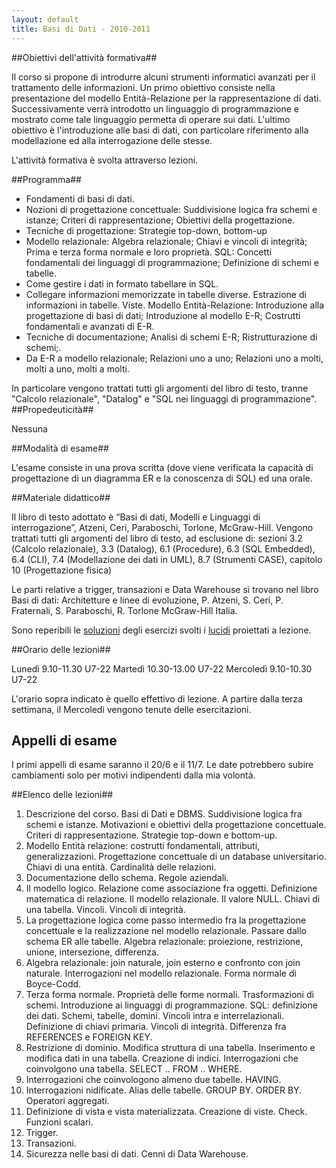 ```yaml
---
layout: default
title: Basi di Dati - 2010-2011
---
```


##Obiettivi dell'attività formativa##

Il corso si propone di introdurre alcuni strumenti informatici avanzati per il trattamento delle informazioni. Un primo obiettivo consiste nella presentazione del modello Entità-Relazione per la rappresentazione di dati. Successivamente verrà introdotto un linguaggio di programmazione e mostrato come tale linguaggio permetta di operare sui dati. L'ultimo obiettivo è l'introduzione alle basi di dati, con particolare riferimento alla modellazione ed alla interrogazione delle stesse.

L'attività formativa è svolta attraverso lezioni.

##Programma##

*  Fondamenti di basi di dati.
*  Nozioni di progettazione concettuale: Suddivisione logica fra schemi e istanze; Criteri di rappresentazione; Obiettivi della progettazione.
*  Tecniche di progettazione: Strategie top-down, bottom-up
*  Modello relazionale: Algebra relazionale; Chiavi e vincoli di integrità; Prima e terza forma normale e loro proprietà.
 SQL: Concetti fondamentali dei linguaggi di programmazione; Definizione di schemi e tabelle.
* Come gestire i dati in formato tabellare in SQL.
*  Collegare informazioni memorizzate in tabelle diverse. Estrazione di informazioni in tabelle. Viste.
 Modello Entità-Relazione: Introduzione alla progettazione di basi di dati; Introduzione al modello E-R; Costrutti fondamentali e avanzati di E-R.
* Tecniche di documentazione; Analisi di schemi E-R; Ristrutturazione di schemi;.
*  Da E-R a modello relazionale; Relazioni uno a uno; Relazioni uno a molti, molti a uno, molti a molti.


In particolare vengono trattati tutti gli argomenti del libro di testo,
tranne "Calcolo relazionale", "Datalog" e "SQL nei linguaggi di
programmazione".
##Propedeuticità##

Nessuna

##Modalità di esame##

L'esame consiste in una prova scritta (dove viene verificata la capacità di progettazione di un diagramma ER e la conoscenza di SQL) ed una orale.

##Materiale didattico##

Il libro di testo adottato è “Basi di dati, Modelli e Linguaggi di interrogazione”, Atzeni, Ceri, Paraboschi, Torlone, McGraw-Hill.
Vengono trattati tutti gli argomenti del libro di testo, ad esclusione di:
sezioni 3.2 (Calcolo relazionale), 3.3 (Datalog), 6.1 (Procedure), 6.3 (SQL
Embedded), 6.4 (CLI), 7.4 (Modellazione dei dati in UML), 8.7 (Strumenti
CASE), capitolo 10 (Progettazione fisica)


Le parti relative a trigger, transazioni e Data Warehouse si trovano nel libro Basi di dati: Architetture e linee di evoluzione, P. Atzeni, S. Ceri, P. Fraternali, S. Paraboschi, R. Torlone McGraw-Hill Italia.

Sono reperibili le [soluzioni](http://www.statistica.unimib.it/~dellavedova/didattica/BasiDati/esercizi_progettazione.pdf)
degli esercizi svolti i
[lucidi](http://www.statistica.unimib.it/~dellavedova/didattica/BasiDati/lucidi_DB_stampa.pdf)
 proiettati a lezione.

##Orario delle lezioni##

Lunedì  9.10-11.30	U7-22
Martedì 10.30-13.00	U7-22
Mercoledì   9.10-10.30	U7-22

L'orario sopra indicato è quello effettivo di lezione.
A partire dalla terza settimana, il Mercoledì vengono tenute delle esercitazioni.

## Appelli di esame

I primi appelli di esame saranno il 20/6 e il 11/7. Le date potrebbero
subire cambiamenti solo per motivi indipendenti dalla mia volontà.


##Elenco delle lezioni##

1. Descrizione del corso. Basi di Dati e DBMS. Suddivisione logica fra schemi e
 istanze.  Motivazioni e obiettivi della progettazione concettuale. Criteri di
 rappresentazione. Strategie top-down e bottom-up.
1.  Modello Entità relazione: costrutti fondamentali, attributi,
   generalizzazioni. Progettazione concettuale di un database universitario.
   Chiavi di una entità. Cardinalità delle relazioni.
1.  Documentazione dello schema. Regole aziendali.
1.  Il modello logico. Relazione come associazione fra oggetti. Definizione
     matematica di relazione. Il modello relazionale. Il valore NULL. Chiavi
     di una tabella. Vincoli. Vincoli di integrità.
1.    La progettazione logica come passo intermedio fra la progettazione
     concettuale e la realizzazione nel modello relazionale. Passare dallo
     schema ER alle tabelle.
Algebra relazionale: proiezione, restrizione,
     unione, intersezione, differenza.
1.    Algebra relazionale: join naturale, join esterno e confronto con join
     naturale. Interrogazioni nel modello relazionale.
    Forma normale di
     Boyce-Codd.
1.  Terza forma normale. Proprietà delle forme normali. Trasformazioni di schemi.
      Introduzione ai linguaggi di programmazione. SQL: definizione dei dati.
     Schemi, tabelle, domini. Vincoli intra e interrelazionali. Definizione di
     chiavi primaria. Vincoli di integrità. Differenza fra REFERENCES e
     FOREIGN KEY.
1.   Restrizione di dominio. Modifica struttura di una tabella. Inserimento e
     modifica dati in una tabella. Creazione di indici.
     Interrogazioni che coinvolgono una tabella. SELECT .. FROM .. WHERE.
1.   Interrogazioni che coinvologono almeno due tabelle. HAVING.
1.   Interrogazioni nidificate. Alias delle tabelle. GROUP BY. ORDER BY. Operatori aggregati.
1.   Definizione di vista e vista materializzata.
     Creazione di viste.  Check. Funzioni scalari.
1.   Trigger.
1.   Transazioni.
1.   Sicurezza nelle basi di dati. Cenni di Data Warehouse.
